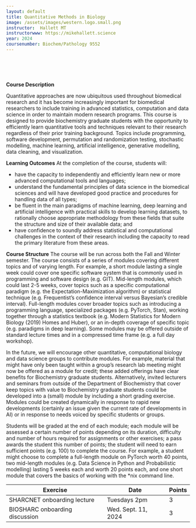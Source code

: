 ```yaml
---
layout: default
title: Quantitative Methods in Biology
image: /assets/images/western.logo.small.png
instructor:  Hallett MT
instructorwww: https://mikehallett.science
year: 2024
coursenumber: Biochem/Pathology 9552    
---
```


<br><br><br>

__Course Description__

Quantitative approaches are now ubiquitous used throughout biomedical research and it has become
increasingly important for biomedical researchers to include training in advanced statistics, computation
and data science in order to maintain modern research programs. This course is designed to provide
biochemistry graduate students with the opportunity to efficiently learn quantitative tools and techniques
relevant to their research regardless of their prior training background. Topics include programming,
software development, permutation and randomization testing, stochastic modelling, machine learning,
artificial intelligence, generative modelling, data cleaning, and visualization.


__Learning Outcomes__
At the completion of the course, students will:
- have the capacity to independently and efficiently learn new or more advanced computational
tools and languages;
- understand the fundamental principles of data science in the biomedical sciences and will have
developed good practice and procedures for handling data of all types;
- be fluent in the main paradigms of machine learning, deep learning and artificial intelligence with
practical skills to develop learning datasets, to rationally choose appropriate methodology from
these fields that suite the structure and size of their available data; and
- have confidence to soundly address statistical and computational challenges in the context of
their research including the capacity to read the primary literature from these areas.


__Course Structure__
The course will be run across both the Fall and Winter semester. The course consists of a series of modules covering different
topics and of varying length. For example, a short module lasting a single week could cover one specific
software system that is commonly used in programming and software design (e.g. GIT). Mid-length
modules, which could last 2-5 weeks, cover topics such as a specific computational paradigm (e.g. the
Expectation-Maximization algorithm) or statistical technique (e.g. Frequentist’s confidence interval versus
Bayesian’s credible interval). Full-length modules cover broader topics such as introducing a programming
language, specialized packages (e.g. PyTorch, Stan), working together through a statistics textbook (e.g.
Modern Statistics for Modern Biology (2019) Homes and Huber), or an in-depth coverage of specific topic
(e.g. paradigms in deep learning).
Some modules may be offered outside of standard lecture times and in a compressed time frame (e.g. a
full day workshop). 

In the future, we will encourage other quantitative, computational biology and data
science groups to contribute modules. For example, material that might have only been taught within a
group’s research lab meeting might now be offered as a module for credit; these added offerings have
clear benefits for Biochemistry graduate students. Alternatively, invited lecturers and seminars from
outside of the Department of Biochemistry that cover keep topics with value to Biochemistry graduate
students could be developed into a (small) module by including a short grading exercise. Modules could
be created dynamically in response to rapid new developments (certainly an issue given the current rate
of developments in AI) or in response to needs voiced by specific students or groups.

Students will be graded at the end of each module; each module will be assessed a certain number of
points depending on its duration, difficulty and number of hours required for assignments or other
exercises; a pass awards the student this number of points; the student will need to earn sufficient
points (e.g. 100) to complete the course.
For example, a student might choose to complete a full-length module on PyTorch worth 40 points, two
mid-length modules (e.g. Data Science in Python and Probabilistic modelling) lasting 5 weeks each and
worth 20 points each, and one short module that covers the basics of working with the *nix command
line.

| Exercise | Date | Points |
|----------|----------|----------|
| SHARCNET onboarding lecture    | Tuesdays 2pm     | 3     |
| BIOSHARC onboarding discussion   | Wed. Sept. 11, 2024     | 3     |


